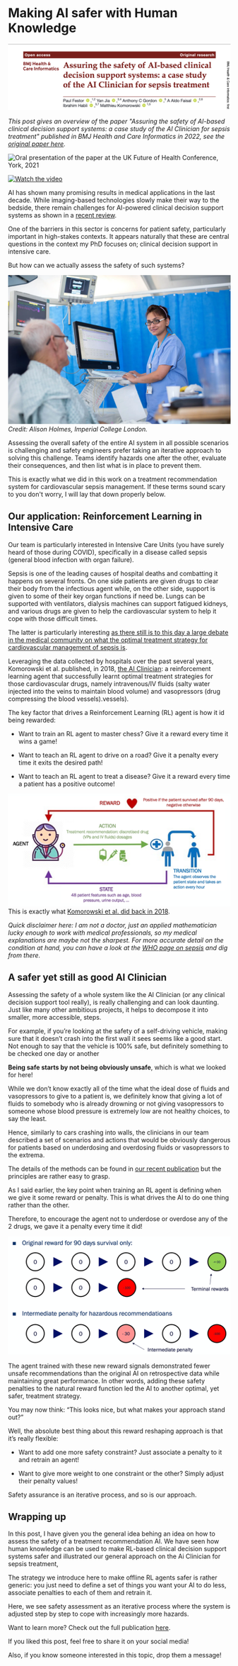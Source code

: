 # Making AI safer with Human Knowledge

![Publication in BMJ Health and Care Informatics](./visuals/paper_head.png)

_This post gives an overview of_ the _paper "Assuring the safety of AI-based clinical decision support systems: a case study of the AI Clinician for sepsis treatment" published in BMJ Health and Care Informatics in 2022, see the_ [_original paper here_](https://informatics.bmj.com/content/bmjhci/29/1/e100549.full.pdf)_._

![Oral presentation of the paper at the UK Future of Health Conference, York, 2021](https://www.youtube.com/watch?v=hqGMOOOh-zU&t=1057s&ab_channel=AssuringAutonomyInternationalProgramme)

[![Watch the video](https://img.youtube.com/vi/hqGMOOOh-zU/0.jpg)](https://www.youtube.com/watch?v=hqGMOOOh-zU)


AI has shown many promising results in medical applications in the last decade. While imaging-based technologies slowly make their way to the bedside, there remain challenges for AI-powered clinical decision support systems as shown in a [recent review](https://link.springer.com/article/10.1007/s00134-021-06446-7).

One of the barriers in this sector is concerns for patient safety, particularly important in high-stakes contexts. It appears naturally that these are central questions in the context my PhD focuses on; clinical decision support in intensive care.

But how can we actually assess the safety of such systems?

![Stork image of an intensive care unit](./visuals/icu_stock.png)
_Credit: Alison Holmes, Imperial College London._

Assessing the overall safety of the entire AI system in all possible scenarios is challenging and safety engineers prefer taking an iterative approach to solving this challenge. Teams identify hazards one after the other, evaluate their consequences, and then list what is in place to prevent them.

This is exactly what we did in this work on a treatment recommendation system for cardiovascular sepsis management. If these terms sound scary to you don't worry, I will lay that down properly below.

## Our application: Reinforcement Learning in Intensive Care

Our team is particularly interested in Intensive Care Units (you have surely heard of those during COVID), specifically in a disease called sepsis (general blood infection with organ failure).

Sepsis is one of the leading causes of hospital deaths and combatting it happens on several fronts. On one side patients are given drugs to clear their body from the infectious agent while, on the other side, support is given to some of their key organ functions if need be. Lungs can be supported with ventilators, dialysis machines can support fatigued kidneys, and various drugs are given to help the cardiovascular system to help it cope with those difficult times.

The latter is particularly interesting [as there still is to this day a large debate in the medical community on what the optimal treatment strategy for cardiovascular management of sepsis is](https://journals.lww.com/ccmjournal/Fulltext/2021/04000/The_Surviving_Sepsis_Campaign__Fluid_Resuscitation.6.aspx).

Leveraging the data collected by hospitals over the past several years, Komorowski et al. published, in 2018, [the AI Clinician](https://www.nature.com/articles/s41591-018-0213-5): a reinforcement learning agent that successfully learnt optimal treatment strategies for those cardiovascular drugs, namely intravenous/IV fluids (salty water injected into the veins to maintain blood volume) and vasopressors (drug compressing the blood vessels).vessels).

The key factor that drives a Reinforcement Learning (RL) agent is how it id being rewarded:

- Want to train an RL agent to master chess? Give it a reward every time it wins a game!
    
- Want to teach an RL agent to drive on a road? Give it a penalty every time it exits the desired path!
    
- Want to teach an RL agent to treat a disease? Give it a reward every time a patient has a positive outcome!
    
![Sketch of the AI Clinician algorithm by Komorowski et. al, 2018](./visuals/AIC_sketch.png)
This is exactly what [Komorowski et al. did back in 2018](https://www.nature.com/articles/s41591-018-0213-5).

_Quick disclaimer here: I am not a doctor, just an applied mathematician lucky enough to work with medical professionals, so my medical explanations are maybe not the sharpest. For more accurate detail on the condition at hand, you can have a look at the_ [_WHO page on sepsis_](https://www.who.int/news-room/fact-sheets/detail/sepsis) _and dig from there._

## A safer yet still as good AI Clinician

Assessing the safety of a whole system like the AI Clinician (or any clinical decision support tool really), is really challenging and can look daunting. Just like many other ambitious projects, it helps to decompose it into smaller, more accessible, steps.

For example, if you’re looking at the safety of a self-driving vehicle, making sure that it doesn’t crash into the first wall it sees seems like a good start. Not enough to say that the vehicle is 100% safe, but definitely something to be checked one day or another

**Being safe starts by not being obviously unsafe**, which is what we looked for here!

While we don’t know exactly all of the time what the ideal dose of fluids and vasopressors to give to a patient is, we definitely know that giving a lot of fluids to somebody who is already drowning or not giving vasopressors to someone whose blood pressure is extremely low are not healthy choices, to say the least.

Hence, similarly to cars crashing into walls, the clinicians in our team described a set of scenarios and actions that would be obviously dangerous for patients based on underdosing and overdosing fluids or vasopressors to the extrema.

The details of the methods can be found in [our recent publication](https://informatics.bmj.com/content/29/1/e100549) but the principles are rather easy to grasp.

As I said earlier, the key point when training an RL agent is defining when we give it some reward or penalty. This is what drives the AI to do one thing rather than the other.

Therefore, to encourage the agent not to underdose or overdose any of the 2 drugs, we gave it a penalty every time it did!

![Sketch of intermediate reward signals](./visuals/reward_sketch.png)

The agent trained with these new reward signals demonstrated fewer unsafe recommendations than the original AI on retrospective data while maintaining great performance. In other words, adding these safety penalties to the natural reward function led the AI to another optimal, yet safer, treatment strategy.

You may now think: “This looks nice, but what makes your approach stand out?”

Well, the absolute best thing about this reward reshaping approach is that it’s really flexible:

- Want to add one more safety constraint? Just associate a penalty to it and retrain an agent!
    
- Want to give more weight to one constraint or the other? Simply adjust their penalty values!
    

Safety assurance is an iterative process, and so is our approach.

## Wrapping up

In this post, I have given you the general idea behing an idea on how to assess the safety of a treatment recommendation AI. We have seen how human knowledge can be used to make RL-based clinical decision support systems safer and illustrated our general approach on the Ai Clinician for sepsis treatment,

The strategy we introduce here to make offline RL agents safer is rather generic: you just need to define a set of things you want your AI to do less, associate penalties to each of them and retrain it.

Here, we see safety assessment as an iterative process where the system is adjusted step by step to cope with increasingly more hazards.

Want to learn more? Check out the full publication [here](https://informatics.bmj.com/content/29/1/e100549).

If you liked this post, feel free to share it on your social media!

Also, if you know someone interested in this topic, drop them a message!
